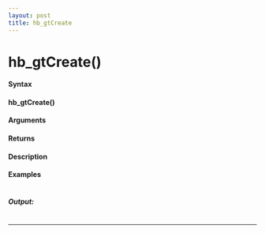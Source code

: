 ```yaml
---
layout: post
title: hb_gtCreate
---
```


# hb_gtCreate()


#### Syntax

#### hb_gtCreate()

#### Arguments

#### Returns

#### Description

#### Examples

```

```

##### Output:

```

```

---